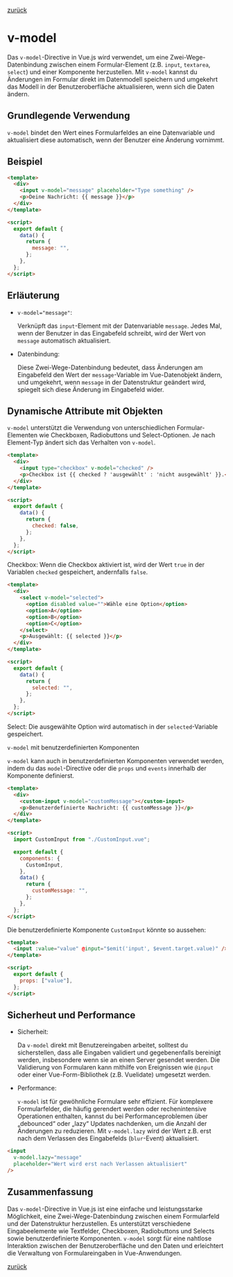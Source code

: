 [zurück](../Readme.md)

# v-model

Das `v-model`-Directive in Vue.js wird verwendet, um eine Zwei-Wege-Datenbindung zwischen einem Formular-Element (z.B. `input`, `textarea`, `select`) und einer Komponente herzustellen. Mit `v-model` kannst du Änderungen im Formular direkt im Datenmodell speichern und umgekehrt das Modell in der Benutzeroberfläche aktualisieren, wenn sich die Daten ändern.

## Grundlegende Verwendung

`v-model` bindet den Wert eines Formularfeldes an eine Datenvariable und aktualisiert diese automatisch, wenn der Benutzer eine Änderung vornimmt.

## Beispiel

```html
<template>
  <div>
    <input v-model="message" placeholder="Type something" />
    <p>Deine Nachricht: {{ message }}</p>
  </div>
</template>

<script>
  export default {
    data() {
      return {
        message: "",
      };
    },
  };
</script>
```

## Erläuterung

- `v-model="message"`:

  Verknüpft das `input`-Element mit der Datenvariable `message`. Jedes Mal, wenn der Benutzer in das Eingabefeld schreibt, wird der Wert von `message` automatisch aktualisiert.

- Datenbindung:

  Diese Zwei-Wege-Datenbindung bedeutet, dass Änderungen am Eingabefeld den Wert der `message`-Variable im Vue-Datenobjekt ändern, und umgekehrt, wenn `message` in der Datenstruktur geändert wird, spiegelt sich diese Änderung im Eingabefeld wider.

## Dynamische Attribute mit Objekten

`v-model` unterstützt die Verwendung von unterschiedlichen Formular-Elementen wie Checkboxen, Radiobuttons und Select-Optionen. Je nach Element-Typ ändert sich das Verhalten von `v-model`.

```html
<template>
  <div>
    <input type="checkbox" v-model="checked" />
    <p>Checkbox ist {{ checked ? 'ausgewählt' : 'nicht ausgewählt' }}.</p>
  </div>
</template>

<script>
  export default {
    data() {
      return {
        checked: false,
      };
    },
  };
</script>
```

Checkbox: Wenn die Checkbox aktiviert ist, wird der Wert `true` in der Variablen `checked` gespeichert, andernfalls `false`.

```html
<template>
  <div>
    <select v-model="selected">
      <option disabled value="">Wähle eine Option</option>
      <option>A</option>
      <option>B</option>
      <option>C</option>
    </select>
    <p>Ausgewählt: {{ selected }}</p>
  </div>
</template>

<script>
  export default {
    data() {
      return {
        selected: "",
      };
    },
  };
</script>
```

Select: Die ausgewählte Option wird automatisch in der `selected`-Variable gespeichert.

`v-model` mit benutzerdefinierten Komponenten

`v-model` kann auch in benutzerdefinierten Komponenten verwendet werden, indem du das `model`-Directive oder die `props` und `events` innerhalb der Komponente definierst.

```html
<template>
  <div>
    <custom-input v-model="customMessage"></custom-input>
    <p>Benutzerdefinierte Nachricht: {{ customMessage }}</p>
  </div>
</template>

<script>
  import CustomInput from "./CustomInput.vue";

  export default {
    components: {
      CustomInput,
    },
    data() {
      return {
        customMessage: "",
      };
    },
  };
</script>
```

Die benutzerdefinierte Komponente `CustomInput` könnte so aussehen:

```html
<template>
  <input :value="value" @input="$emit('input', $event.target.value)" />
</template>

<script>
  export default {
    props: ["value"],
  };
</script>
```

## Sicherheut und Performance

- Sicherheit:

  Da `v-model` direkt mit Benutzereingaben arbeitet, solltest du sicherstellen, dass alle Eingaben validiert und gegebenenfalls bereinigt werden, insbesondere wenn sie an einen Server gesendet werden. Die Validierung von Formularen kann mithilfe von Ereignissen wie `@input` oder einer Vue-Form-Bibliothek (z.B. Vuelidate) umgesetzt werden.

- Performance:

  `v-model` ist für gewöhnliche Formulare sehr effizient. Für komplexere Formularfelder, die häufig gerendert werden oder rechenintensive Operationen enthalten, kannst du bei Performanceproblemen über „debounced“ oder „lazy“ Updates nachdenken, um die Anzahl der Änderungen zu reduzieren. Mit `v-model.lazy` wird der Wert z.B. erst nach dem Verlassen des Eingabefelds (`blur`-Event) aktualisiert.

```html
<input
  v-model.lazy="message"
  placeholder="Wert wird erst nach Verlassen aktualisiert"
/>
```

## Zusammenfassung

Das `v-model`-Directive in Vue.js ist eine einfache und leistungsstarke Möglichkeit, eine Zwei-Wege-Datenbindung zwischen einem Formularfeld und der Datenstruktur herzustellen. Es unterstützt verschiedene Eingabeelemente wie Textfelder, Checkboxen, Radiobuttons und Selects sowie benutzerdefinierte Komponenten. `v-model` sorgt für eine nahtlose Interaktion zwischen der Benutzeroberfläche und den Daten und erleichtert die Verwaltung von Formulareingaben in Vue-Anwendungen.

[zurück](../Readme.md)
